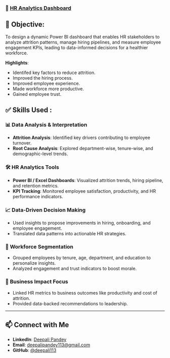 ### 🔹 [HR Analytics Dashboard](https://github.com/deepali113/Projects/tree/main/P2_HR_Analytics_Dashboard)
## 🎯 **Objective**:
To design a dynamic Power BI dashboard that enables HR stakeholders to analyze attrition patterns, manage hiring pipelines, and measure employee engagement KPIs, leading to data-informed decisions for a healthier workforce.

**Highlights**:
- Identifed key factors to reduce attrition.
- Improved the hiring process.
- Improved employee experience.
- Made workforce more productive.
- Gained employee trust.

## ✅ Skills Used :

### 📊 **Data Analysis & Interpretation**
- **Attrition Analysis**: Identified key drivers contributing to employee turnover.
- **Root Cause Analysis**: Explored department-wise, tenure-wise, and demographic-level trends.

### 🛠 **HR Analytics Tools**
- **Power BI / Excel Dashboards**: Visualized attrition trends, hiring pipeline, and retention metrics.
- **KPI Tracking**: Monitored employee satisfaction, productivity, and HR performance indicators.

### 📈 **Data-Driven Decision Making**
- Used insights to propose improvements in hiring, onboarding, and employee engagement.
- Translated data patterns into actionable HR strategies.

### 👥 **Workforce Segmentation**
- Grouped employees by tenure, age, department, and education to personalize insights.
- Analyzed engagement and trust indicators to boost morale.

### 🧠 **Business Impact Focus**
- Linked HR metrics to business outcomes like productivity and cost of attrition.
- Provided data-backed recommendations to leadership.
---
## 📫 Connect with Me

- **LinkedIn**: [Deepali Pandey](https://www.linkedin.com/in/deepali-pandey-7b308b125)
- **Email**: deepalipandey113@gmail.com
- **GitHub**: [@deepali113](https://github.com/deepali113)

